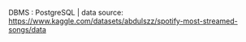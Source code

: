 DBMS : PostgreSQL
| data source: https://www.kaggle.com/datasets/abdulszz/spotify-most-streamed-songs/data
